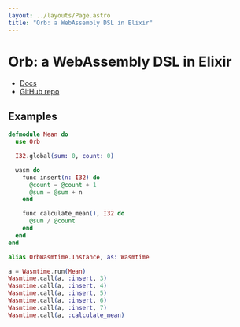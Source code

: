 ```yaml
---
layout: ../layouts/Page.astro
title: "Orb: a WebAssembly DSL in Elixir"
---
```


# Orb: a WebAssembly DSL in Elixir

- [Docs](https://hexdocs.pm/orb/Orb.html)
- [GitHub repo](https://github.com/RoyalIcing/Orb)

## Examples

```elixir
defmodule Mean do
  use Orb

  I32.global(sum: 0, count: 0)

  wasm do
    func insert(n: I32) do
      @count = @count + 1
      @sum = @sum + n
    end

    func calculate_mean(), I32 do
      @sum / @count
    end
  end
end
```

```elixir
alias OrbWasmtime.Instance, as: Wasmtime

a = Wasmtime.run(Mean)
Wasmtime.call(a, :insert, 3)
Wasmtime.call(a, :insert, 4)
Wasmtime.call(a, :insert, 5)
Wasmtime.call(a, :insert, 6)
Wasmtime.call(a, :insert, 7)
Wasmtime.call(a, :calculate_mean)
```
